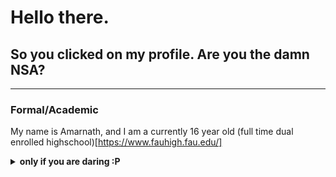 # Hello there.

## So you clicked on my profile. Are you the damn NSA?
_____

### Formal/Academic

My name is Amarnath, and I am a currently 16 year old (full time dual enrolled highschool)[https://www.fauhigh.fau.edu/]

<details>
<summary><b>only if you are daring :P</b></summary>

And yes I am the little kid in the dark blue shirt with glasses in the bottom right. The photo was taken **4** years ago ok I was in 7th grade bud....

</details>

 
